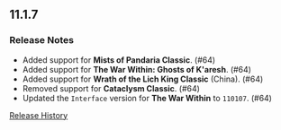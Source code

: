 ## 11.1.7

### Release Notes

- Added support for **Mists of Pandaria Classic**. (#64)
- Added support for **The War Within: Ghosts of K'aresh**. (#64)
- Added support for **Wrath of the Lich King Classic** (China). (#64)
- Removed support for **Cataclysm Classic**. (#64)
- Updated the `Interface` version for **The War Within** to `110107`. (#64)

[Release History](https://github.com/SFX-WoW/Masque_Apathy/wiki/History)
